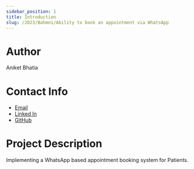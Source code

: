 ```yaml
---
sidebar_position: 1
title: Introduction
slug: /2023/Bahmni/Ability to book an appointment via WhatsApp
---
```



# Author
Aniket Bhatia

# Contact Info
- [Email](mailto:aniketbhatia28@gmail.com)
- [Linked In](https://www.linkedin.com/in/aniket-bhatia-1b04811bb/)
- [GitHub](https://github.com/Aniket28dot)

# Project Description

Implementing a WhatsApp based appointment booking system for Patients.

